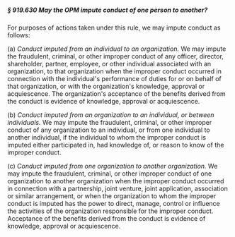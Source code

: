 ##### § 919.630 May the OPM impute conduct of one person to another? #####

For purposes of actions taken under this rule, we may impute conduct as follows:

(a) *Conduct imputed from an individual to an organization.* We may impute the fraudulent, criminal, or other improper conduct of any officer, director, shareholder, partner, employee, or other individual associated with an organization, to that organization when the improper conduct occurred in connection with the individual's performance of duties for or on behalf of that organization, or with the organization's knowledge, approval or acquiescence. The organization's acceptance of the benefits derived from the conduct is evidence of knowledge, approval or acquiescence.

(b) *Conduct imputed from an organization to an individual, or between individuals.* We may impute the fraudulent, criminal, or other improper conduct of any organization to an individual, or from one individual to another individual, if the individual to whom the improper conduct is imputed either participated in, had knowledge of, or reason to know of the improper conduct.

(c) *Conduct imputed from one organization to another organization.* We may impute the fraudulent, criminal, or other improper conduct of one organization to another organization when the improper conduct occurred in connection with a partnership, joint venture, joint application, association or similar arrangement, or when the organization to whom the improper conduct is imputed has the power to direct, manage, control or influence the activities of the organization responsible for the improper conduct. Acceptance of the benefits derived from the conduct is evidence of knowledge, approval or acquiescence.